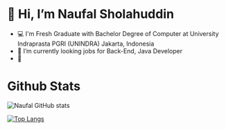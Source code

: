 # 👋 Hi, I’m Naufal Sholahuddin
- 💻 I'm Fresh Graduate with Bachelor Degree of Computer at University Indraprasta PGRI (UNINDRA) Jakarta, Indonesia
- 👀 I’m currently looking jobs for Back-End, Java Developer
- 🌱 

# Github Stats
![Naufal GitHub stats](https://github-readme-stats.vercel.app/api?username=naufalsho&show_icons=true&theme=radical)

[![Top Langs](https://github-readme-stats.vercel.app/api/top-langs/?username=naufalsho&layout=compact&theme=radical)](https://github.com/naufalsho/github-readme-stats)


<!---
naufalsho/naufalsho is a ✨ special ✨ repository because its `README.md` (this file) appears on your GitHub profile.
You can click the Preview link to take a look at your changes.
--->
